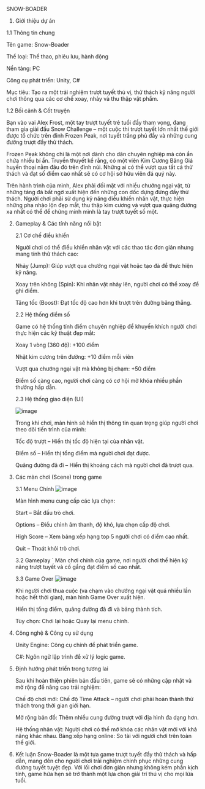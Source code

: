SNOW-BOADER

1. Giới thiệu dự án

  1.1 Thông tin chung
    
  Tên game: Snow-Boader
    
  Thể loại: Thể thao, phiêu lưu, hành động
  
  Nền tảng: PC 
  
  Công cụ phát triển: Unity, C#
  
  Mục tiêu: Tạo ra một trải nghiệm trượt tuyết thú vị, thử thách kỹ năng người chơi thông qua các cơ chế xoay, nhảy và thu thập vật phẩm.
    
  1.2 Bối cảnh & Cốt truyện
    
  Bạn vào vai Alex Frost, một tay trượt tuyết trẻ tuổi đầy tham vọng, đang tham gia giải đấu Snow Challenge – một cuộc thi trượt tuyết lớn nhất thế giới được tổ chức trên đỉnh Frozen Peak, nơi tuyết trắng phủ đầy và những cung đường trượt đầy thử thách.
    
  Frozen Peak không chỉ là một nơi dành cho dân chuyên nghiệp mà còn ẩn chứa nhiều bí ẩn. Truyền thuyết kể rằng, có một viên Kim Cương Băng Giá huyền thoại nằm đâu đó trên đỉnh núi. Những ai có thể vượt qua tất cả thử thách và đạt số điểm cao nhất sẽ có cơ hội sở hữu viên đá quý này.
   
  Trên hành trình của mình, Alex phải đối mặt với nhiều chướng ngại vật, từ những tảng đá bất ngờ xuất hiện đến những con dốc dựng đứng đầy thử thách. Người chơi phải sử dụng kỹ năng điều khiển nhân vật, thực hiện những pha nhào lộn đẹp mắt, thu thập kim cương và vượt qua quãng đường xa nhất có thể để chứng minh mình là tay trượt tuyết số một.
    
2. Gameplay & Các tính năng nổi bật

    2.1 Cơ chế điều khiển
   
      Người chơi có thể điều khiển nhân vật với các thao tác đơn giản nhưng mang tính thử thách cao:

     Nhảy (Jump): Giúp vượt qua chướng ngại vật hoặc tạo đà để thực hiện kỹ năng.
  
     Xoay trên không (Spin): Khi nhân vật nhảy lên, người chơi có thể xoay để ghi điểm.
  
     Tăng tốc (Boost): Đạt tốc độ cao hơn khi trượt trên đường băng thẳng.
      
    2.2 Hệ thống điểm số
   
      Game có hệ thống tính điểm chuyên nghiệp để khuyến khích người chơi thực hiện các kỹ thuật đẹp mắt:
  
     Xoay 1 vòng (360 độ): +100 điểm
  
     Nhặt kim cương trên đường: +10 điểm mỗi viên
  
      Vượt qua chướng ngại vật mà không bị chạm: +50 điểm
  
      Điểm số càng cao, người chơi càng có cơ hội mở khóa nhiều phần thưởng hấp dẫn.
     
    2.3 Hệ thống giao diện (UI)
   
    ![image](https://github.com/user-attachments/assets/9be805a6-0d13-4ab0-af98-4d3c702faf6d)
   
      Trong khi chơi, màn hình sẽ hiển thị thông tin quan trọng giúp người chơi theo dõi tiến trình của mình:
   
      Tốc độ trượt – Hiển thị tốc độ hiện tại của nhân vật.
   
      Điểm số – Hiển thị tổng điểm mà người chơi đạt được.
   
      Quãng đường đã đi – Hiển thị khoảng cách mà người chơi đã trượt qua.

4. Các màn chơi (Scene) trong game
   
    3.1 Menu Chính
       ![image](https://github.com/user-attachments/assets/013b3974-2f2c-41d3-9859-9cdf5b8f9e4d)
   
      Màn hình menu cung cấp các lựa chọn:
   
      Start – Bắt đầu trò chơi.
   
      Options – Điều chỉnh âm thanh, độ khó, lựa chọn cấp độ chơi.
   
      High Score – Xem bảng xếp hạng top 5 người chơi có điểm cao nhất.
   
      Quit – Thoát khỏi trò chơi.
      
    3.2 Gameplay
     ` Màn chơi chính của game, nơi người chơi thể hiện kỹ năng trượt tuyết và cố gắng đạt điểm số cao nhất.
      
    3.3 Game Over
        ![image](https://github.com/user-attachments/assets/e45453bc-1b12-4b43-8259-101bbac10762)
   
      Khi người chơi thua cuộc (va chạm vào chướng ngại vật quá nhiều lần hoặc hết thời gian), màn hình Game Over xuất hiện.
   
      Hiển thị tổng điểm, quãng đường đã đi và bảng thành tích.
   
      Tùy chọn: Chơi lại hoặc Quay lại menu chính.

6. Công nghệ & Công cụ sử dụng
   
    Unity Engine: Công cụ chính để phát triển game.
  
    C#: Ngôn ngữ lập trình để xử lý logic game.

7. Định hướng phát triển trong tương lai

    Sau khi hoàn thiện phiên bản đầu tiên, game sẽ có những cập nhật và mở rộng để nâng cao trải nghiệm:
    
    Chế độ chơi mới: Chế độ Time Attack – người chơi phải hoàn thành thử thách trong thời gian giới hạn.
    
    Mở rộng bản đồ: Thêm nhiều cung đường trượt với địa hình đa dạng hơn.
    
    Hệ thống nhân vật: Người chơi có thể mở khóa các nhân vật mới với khả năng khác nhau.
    Bảng xếp hạng online: So tài với người chơi trên toàn thế giới.

8. Kết luận
    Snow-Boader là một tựa game trượt tuyết đầy thử thách và hấp dẫn, mang đến cho người chơi trải nghiệm chinh phục những cung đường tuyết tuyệt đẹp. Với lối chơi đơn giản nhưng không kém phần kịch tính, game hứa hẹn sẽ trở thành một lựa chọn giải trí thú vị cho mọi lứa tuổi.

